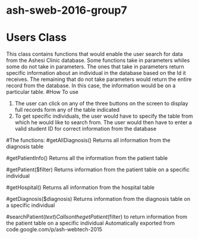 
# ash-sweb-2016-group7
# Users Class

This class contains functions that would enable the user search for data from the Ashesi Clinic database. 
Some functions take in parameters whiles some do not take in parameters. 
The ones that take in parameters return specific information about an individual in the database based on the Id it receives.
The remaining that do not take parameters would return the entire record from the database. In this case, the information would be on
a particular table.
#How To use
1. The user can click on any of the three buttons on the screen to display full records form any of the table indicated
2. To get specific individuals, the user would have to specify the table from which he would like to search from. The user would
then have to enter a valid student ID for correct information from the database

#The functions:
#getAllDiagnosis()
Returns all information from the diagnosis table

#getPatientInfo()
Returns all the information from the patient table

#getPatient($filter)
Returns information from the patient table on a specific individual

#getHospital()
Returns all information from the hospital table

#getDiagnosis($diagnosis)
Returns information from the diagnosis table on a specific individual

#searchPatient($text)
Calls on the getPatient($filter) to return information from the patient table on a specific individual
Automatically exported from code.google.com/p/ash-webtech-2015

